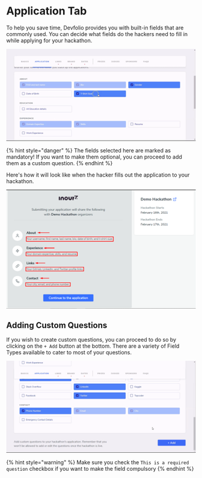 # Application Tab

To help you save time, Devfolio provides you with built-in fields that are commonly used. You can decide what fields do the hackers need to fill in while applying for your hackathon.

![A variety of built-in fields available to select from and add to your application in an instant.](../../.gitbook/assets/application-p1.gif)

{% hint style="danger" %}
The fields selected here are marked as mandatory! If you want to make them optional, you can proceed to add them as a custom question.
{% endhint %}

Here's how it will look like when the hacker fills out the application to your hackathon.

![All the fields you selected above being asked for while filling out the application to your hackathon.](../../.gitbook/assets/image%20%2860%29.png)

## Adding Custom Questions

If you wish to create custom questions, you can proceed to do so by clicking on the `+ Add` button at the bottom. There are a variety of Field Types available to cater to most of your questions.

![](../../.gitbook/assets/application-p2.gif)

{% hint style="warning" %}
Make sure you check the `This is a required question` checkbox if you want to make the field compulsory
{% endhint %}

